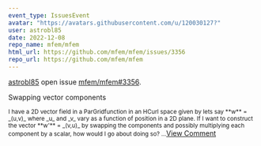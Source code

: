 ```yaml
---
event_type: IssuesEvent
avatar: "https://avatars.githubusercontent.com/u/120030127?"
user: astrobl85
date: 2022-12-08
repo_name: mfem/mfem
html_url: https://github.com/mfem/mfem/issues/3356
repo_url: https://github.com/mfem/mfem
---
```


<a href='https://github.com/astrobl85' target='_blank'>astrobl85</a> open issue <a href='https://github.com/mfem/mfem/issues/3356' target='_blank'>mfem/mfem#3356</a>.

<p>Swapping vector components</p><small>I have a 2D vector field in a ParGridfunction in an HCurl space given by lets say **w** = _(u,v)_ where _u_ and _v_ vary as a function of position in a 2D plane. If I want to construct the vector **w'** = _(v,u)_ by swapping the components and possibly multiplying each component by a scalar, how would I go about doing so?...</small><a href='https://github.com/mfem/mfem/issues/3356' target='_blank'>View Comment</a>